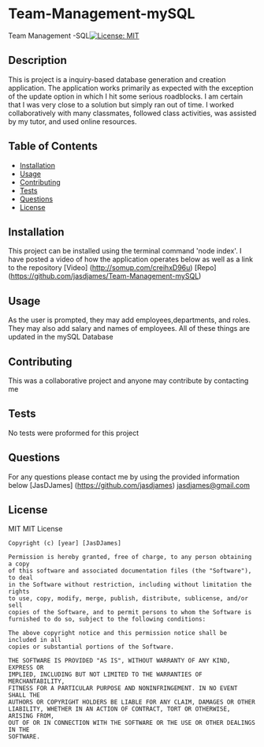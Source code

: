# Team-Management-mySQL
Team Management -SQL[![License: MIT](https://img.shields.io/badge/License-MIT-yellow.svg)](https://opensource.org/licenses/MIT)

## Description 
This is project is a inquiry-based database generation and creation application. The application works primarily as expected with the exception of the update option in which I hit some serious roadblocks. I am certain that I was very close to a solution but simply ran out of time. I worked collaboratively with many classmates, followed class activities, was assisted by my tutor, and used online resources.

## Table of Contents 

* [Installation](#installation)
* [Usage](#usage)
* [Contributing](#contributing)
* [Tests](#tests)
* [Questions](#questions)
* [License](#license)

## Installation
This project can be installed using the terminal command 'node index'. I have posted a video of how the application operates below as well as a link to the repository 
[Video] (http://somup.com/creihxD96u)
[Repo] (https://github.com/jasdjames/Team-Management-mySQL)



## Usage 
As the user is prompted, they may add employees,departments, and roles. They may also add salary and names of  employees. All of these things are updated in the mySQL Database 




## Contributing
This was a collaborative project and anyone may contribute by contacting me


## Tests
No tests were proformed for this project

## Questions
For any questions please contact me by using the provided information below
[JasDJames]
(https://github.com/jasdjames)
jasdjames@gmail.com

## License
MIT
MIT License

    Copyright (c) [year] [JasDJames]
    
    Permission is hereby granted, free of charge, to any person obtaining a copy
    of this software and associated documentation files (the "Software"), to deal
    in the Software without restriction, including without limitation the rights
    to use, copy, modify, merge, publish, distribute, sublicense, and/or sell
    copies of the Software, and to permit persons to whom the Software is
    furnished to do so, subject to the following conditions:
    
    The above copyright notice and this permission notice shall be included in all
    copies or substantial portions of the Software.
    
    THE SOFTWARE IS PROVIDED "AS IS", WITHOUT WARRANTY OF ANY KIND, EXPRESS OR
    IMPLIED, INCLUDING BUT NOT LIMITED TO THE WARRANTIES OF MERCHANTABILITY,
    FITNESS FOR A PARTICULAR PURPOSE AND NONINFRINGEMENT. IN NO EVENT SHALL THE
    AUTHORS OR COPYRIGHT HOLDERS BE LIABLE FOR ANY CLAIM, DAMAGES OR OTHER
    LIABILITY, WHETHER IN AN ACTION OF CONTRACT, TORT OR OTHERWISE, ARISING FROM,
    OUT OF OR IN CONNECTION WITH THE SOFTWARE OR THE USE OR OTHER DEALINGS IN THE
    SOFTWARE.